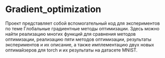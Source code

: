 # Gradient_optimization

Проект представляет собой вспомогательный код для экспериментов по теме 
Глобальные градиентные методы оптимизации. Здесь можно найти реализацию
многих функций для сравнения методов оптимизации, реализацию пяти методов
оптимизации, результаты экспериментов и их описание, а также имплементацию
двух новых оптимайзеров для torch и их результаты на датасете MNIST.
